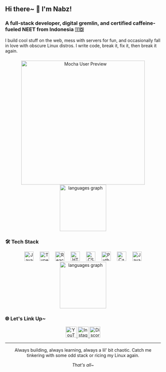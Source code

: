 <h2 align="left">Hi there~ 👋 I'm Nabz!</h2>
<h3 align="left">A full-stack developer, digital gremlin, and certified caffeine-fueled NEET from Indonesia 🇮🇩</h3>

<p align="left">I build cool stuff on the web, mess with servers for fun, and occasionally fall in love with obscure Linux distros. I write code, break it, fix it, then break it again.</p>

###

<div align="center">
  <img src="https://github-readme-stats.vercel.app/api?username=LightNabz&show_icons=true&bg_color=1e1e2e&text_color=cdd6f4&icon_color=cba6f7&title_color=94e2d5" alt="Mocha User Preview" width=400>
  <img src="https://github-readme-stats.vercel.app/api/top-langs?username=LightNabz&locale=en&hide_title=false&layout=compact&card_width=320&langs_count=5&theme=catppuccin_mocha&hide_border=false" height="150" alt="languages graph"  />
</div>

### 🛠️ Tech Stack

<div align="center">
  <img src="https://cdn.jsdelivr.net/gh/devicons/devicon/icons/javascript/javascript-original.svg" height="30" alt="JavaScript" />
  <img width="12" />
  <img src="https://cdn.jsdelivr.net/gh/devicons/devicon/icons/typescript/typescript-original.svg" height="30" alt="TypeScript" />
  <img width="12" />
  <img src="https://cdn.jsdelivr.net/gh/devicons/devicon/icons/react/react-original.svg" height="30" alt="React" />
  <img width="12" />
  <img src="https://cdn.jsdelivr.net/gh/devicons/devicon/icons/html5/html5-original.svg" height="30" alt="HTML5" />
  <img width="12" />
  <img src="https://cdn.jsdelivr.net/gh/devicons/devicon/icons/css3/css3-original.svg" height="30" alt="CSS3" />
  <img width="12" />
  <img src="https://cdn.jsdelivr.net/gh/devicons/devicon/icons/python/python-original.svg" height="30" alt="Python" />
  <img width="12" />
  <img src="https://cdn.jsdelivr.net/gh/devicons/devicon/icons/cplusplus/cplusplus-original.svg" height="30" alt="C++" />
  <img width="12" />
  <img src="https://cdn.jsdelivr.net/gh/devicons/devicon/icons/java/java-original.svg" height="30" alt="Java" />
</div>

<div align="center">
<img src="https://github-readme-stats.vercel.app/api/top-langs?username=LightNabz&locale=en&hide_title=false&layout=compact&card_width=320&langs_count=5&theme=catppuccin_mocha&hide_border=false" height="150" alt="languages graph"  />
</div>

### 🌐 Let's Link Up~

<div align="center">
  <a href="https://youtube.com/" target="_blank">
    <img src="https://img.shields.io/static/v1?message=YouTube&logo=youtube&label=&color=FF0000&logoColor=white&labelColor=&style=for-the-badge" height="35" alt="YouTube" />
  </a>
  <a href="https://instagram.com/" target="_blank">
    <img src="https://img.shields.io/static/v1?message=Instagram&logo=instagram&label=&color=E4405F&logoColor=white&labelColor=&style=for-the-badge" height="35" alt="Instagram" />
  </a>
  <a href="https://discord.com/users/" target="_blank">
    <img src="https://img.shields.io/static/v1?message=Discord&logo=discord&label=&color=7289DA&logoColor=white&labelColor=&style=for-the-badge" height="35" alt="Discord" />
  </a>
</div>

---

<p align="center">Always building, always learning, always a lil' bit chaotic. Catch me tinkering with some odd stack or ricing my Linux again.</p>
<p align="center"><em>That's all~</em></p>